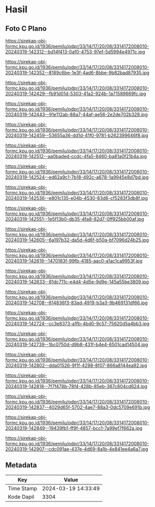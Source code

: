 # Hasil

## Foto C Plano

https://sirekap-obj-formc.kpu.go.id/1936/pemilu/pdpr/33/14/17/20/08/3314172008010-20240319-142312--bd14f413-0af0-4753-97ef-5d5994e4971c.jpg

https://sirekap-obj-formc.kpu.go.id/1936/pemilu/pdpr/33/14/17/20/08/3314172008010-20240319-142352--8189c6be-1e3f-4ad6-8bbe-9b82bad87935.jpg

https://sirekap-obj-formc.kpu.go.id/1936/pemilu/pdpr/33/14/17/20/08/3314172008010-20240319-142429--fb91d01d-5303-41a2-924b-1a71589669fc.jpg

https://sirekap-obj-formc.kpu.go.id/1936/pemilu/pdpr/33/14/17/20/08/3314172008010-20240319-142443--91e112ab-88a7-44af-ae56-2e2de702b328.jpg

https://sirekap-obj-formc.kpu.go.id/1936/pemilu/pdpr/33/14/17/20/08/3314172008010-20240319-142459--53655a36-dd1d-41f0-9781-b262399646f8.jpg

https://sirekap-obj-formc.kpu.go.id/1936/pemilu/pdpr/33/14/17/20/08/3314172008010-20240319-142512--aa0baded-ccdc-4fa5-8460-ba81a0f21b4a.jpg

https://sirekap-obj-formc.kpu.go.id/1936/pemilu/pdpr/33/14/17/20/08/3314172008010-20240319-142524--ed62a9c1-7b18-492c-a678-1a9945e8d7bd.jpg

https://sirekap-obj-formc.kpu.go.id/1936/pemilu/pdpr/33/14/17/20/08/3314172008010-20240319-142536--e801c135-e04b-4530-83d6-cf5283f3db8f.jpg

https://sirekap-obj-formc.kpu.go.id/1936/pemilu/pdpr/33/14/17/20/08/3314172008010-20240319-142551--1e5f13b0-db35-4fa8-82d7-0ff925bb00af.jpg

https://sirekap-obj-formc.kpu.go.id/1936/pemilu/pdpr/33/14/17/20/08/3314172008010-20240319-142605--6a197b32-da5d-4d6f-b50a-bf7096d24b25.jpg

https://sirekap-obj-formc.kpu.go.id/1936/pemilu/pdpr/33/14/17/20/08/3314172008010-20240319-142619--1470183f-99fb-4185-aac0-a1ac1ca9953f.jpg

https://sirekap-obj-formc.kpu.go.id/1936/pemilu/pdpr/33/14/17/20/08/3314172008010-20240319-142633--81dc711c-e4d4-4d5e-9d9e-145a55be3809.jpg

https://sirekap-obj-formc.kpu.go.id/1936/pemilu/pdpr/33/14/17/20/08/3314172008010-20240319-142708--614836f3-83ad-4919-b3a3-9b469131df66.jpg

https://sirekap-obj-formc.kpu.go.id/1936/pemilu/pdpr/33/14/17/20/08/3314172008010-20240319-142724--cc3e8373-a1fb-4bd0-9c57-75620d5a4bb3.jpg

https://sirekap-obj-formc.kpu.go.id/1936/pemilu/pdpr/33/14/17/20/08/3314172008010-20240319-142739--1bc0750d-d9b8-431f-b4e4-6501cad14504.jpg

https://sirekap-obj-formc.kpu.go.id/1936/pemilu/pdpr/33/14/17/20/08/3314172008010-20240319-142802--dda01526-9f1f-4298-8f07-866a8144ea92.jpg

https://sirekap-obj-formc.kpu.go.id/1936/pemilu/pdpr/33/14/17/20/08/3314172008010-20240319-142818--7f7f478b-78f4-428b-85eb-367c804cd624.jpg

https://sirekap-obj-formc.kpu.go.id/1936/pemilu/pdpr/33/14/17/20/08/3314172008010-20240319-142837--4029d65f-5702-4ae7-88a3-0dc5709e691b.jpg

https://sirekap-obj-formc.kpu.go.id/1936/pemilu/pdpr/33/14/17/20/08/3314172008010-20240319-142849--19439fb1-ff9f-4857-bcc1-7a99ef7f662a.jpg

https://sirekap-obj-formc.kpu.go.id/1936/pemilu/pdpr/33/14/17/20/08/3314172008010-20240319-142907--cdc091ae-437e-4d69-8a1b-4e841ee4a6a7.jpg


## Metadata

| Key        | Value               |
| ---------- | ------------------- |
| Time Stamp | 2024-03-19 14:33:49 |
| Kode Dapil | 3304                |




